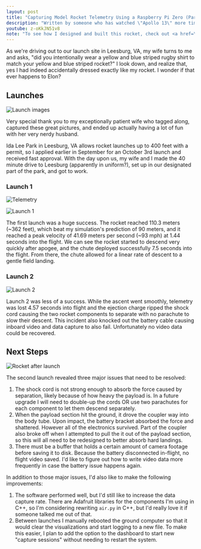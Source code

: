 ```yaml
---
layout: post
title: "Capturing Model Rocket Telemetry Using a Raspberry Pi Zero (Part 2)"
description: "Written by someone who has watched \"Apollo 13\" more times than he'd like to admit."
youtube: z-oKkJN51v8
note: "To see how I designed and built this rocket, check out <a href=\"/2020/10/03/model-rocket-telemetry-part-1/\">Part 1</a>"
---
```


As we're driving out to our launch site in Leesburg, VA, my wife turns to me and asks, "did you intentionally wear a yellow and blue striped rugby shirt to match your yellow and blue striped rocket?" I look down, and realize that, yes I had indeed accidentally dressed exactly like my rocket. I wonder if that ever happens to Elon?

## Launches

![Launch images](/images/rocket/launch.jpg)

Very special thank you to my exceptionally patient wife who tagged along, captured these great pictures, and ended up actually having a lot of fun with her very nerdy husband.

Ida Lee Park in Leesburg, VA allows rocket launches up to 400 feet with a permit, so I applied earlier in September for an October 3rd launch and received fast approval. With the day upon us, my wife and I made the 40 minute drive to Leesburg (apparently in uniform?), set up in our designated part of the park, and got to work.

### Launch 1

![Telemetry](/images/rocket/telemetry.gif)

![Launch 1](/images/rocket/launch1.png)

The first launch was a huge success. The rocket reached 110.3 meters (~362 feet), which beat my simulation's prediction of 90 meters, and it reached a peak velocity of 41.69 meters per second (~93 mph) at 1.44 seconds into the flight. We can see the rocket started to descend very quickly after apogee, and the chute deployed successfully 7.5 seconds into the flight. From there, the chute allowed for a linear rate of descent to a gentle field landing.

### Launch 2

![Launch 2](/images/rocket/launch2.png)

Launch 2 was less of a success. While the ascent went smoothly, telemetry was lost 4.57 seconds into flight and the ejection charge ripped the shock cord causing the two rocket components to separate with no parachute to slow their descent. This incident also knocked out the battery cable causing inboard video and data capture to also fail. Unfortunately no video data could be recovered.

## Next Steps

![Rocket after launch](/images/rocket/recovery.jpg)

The second launch revealed three major issues that need to be resolved: 

1. The shock cord is not strong enough to absorb the force caused by separation, likely because of how heavy the payload is. In a future upgrade I will need to double-up the cords OR use two parachutes for each component to let them descend separately.
2. When the payload section hit the ground, it drove the coupler way into the body tube. Upon impact, the battery bracket absorbed the force and shattered. However all of the electronics survived. Part of the coupler also broke off when I attempted to pull the it out of the payload section, so this will all need to be redesigned to better absorb hard landings.
3. There must be a buffer that holds a certain amount of camera footage before saving it to disk. Because the battery disconnected in-flight, no flight video saved. I'd like to figure out how to write video data more frequently in case the battery issue happens again.

In addition to those major issues, I'd also like to make the following improvements:

1. The software performed well, but I'd still like to increase the data capture rate. There are Adafruit libraries for the components I'm using in C++, so I'm considering rewriting `air.py` in C++, but I'd really love it if someone talked me out of that.
2. Between launches I manually rebooted the ground computer so that it would clear the visualizations and start logging to a new file. To make this easier, I plan to add the option to the dashboard to start new "capture sessions" without needing to restart the system.
